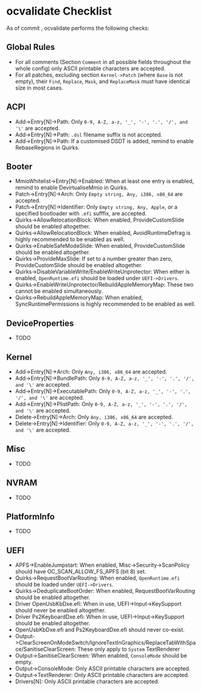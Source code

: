 ocvalidate Checklist
=====================

As of commit <TODO>, ocvalidate performs the following checks:

## Global Rules
- For all comments (Section `Comment` in all possible fields throughout the whole config) only ASCII printable characters are accepted.
- For all patches, excluding section `Kernel->Patch` (where `Base` is not empty), their `Find`, `Replace`, `Mask`, and `ReplaceMask` must have identical size in most cases.

## ACPI
- Add->Entry[N]->Path: Only `0-9, A-Z, a-z, '_', '-', '.', '/', and '\'` are accepted.
- Add->Entry[N]->Path: `.dsl` filename suffix is not accepted.
- Add->Entry[N]->Path: If a customised DSDT is added, remind to enable RebaseRegions in Quirks.

## Booter
- MmioWhitelist->Entry[N]->Enabled: When at least one entry is enabled, remind to enable DevirtualiseMmio in Quirks.
- Patch->Entry[N]->Arch: Only `Empty string, Any, i386, x86_64` are accepted.
- Patch->Entry[N]->Identifier: Only `Empty string, Any, Apple`, or a specified bootloader with `.efi` sufffix, are accepted.
- Quirks->AllowRelocationBlock: When enabled, ProvideCustomSlide should be enabled altogether.
- Quirks->AllowRelocationBlock: When enabled, AvoidRuntimeDefrag is highly recommended to be enabled as well.
- Quirks->EnableSafeModeSlide: When enabled, ProvideCustomSlide should be enabled altogether.
- Quirks->ProvideMaxSlide: If set to a number greater than zero, ProvideCustomSlide should be enabled altogether.
- Quirks->DisableVariableWrite/EnableWriteUnprotector: When either is enabled, `OpenRuntime.efi` should be loaded under `UEFI->Drivers`.
- Quirks->EnableWriteUnprotector/RebuildAppleMemoryMap: These two cannot be enabled simultaneously.
- Quirks->RebuildAppleMemoryMap: When enabled, SyncRuntimePermissions is highly recommended to be enabled as well.

## DeviceProperties
- TODO

## Kernel
- Add->Entry[N]->Arch: Only `Any, i386, x86_64` are accepted.
- Add->Entry[N]->BundlePath: Only `0-9, A-Z, a-z, '_', '-', '.', '/', and '\'` are accepted.
- Add->Entry[N]->ExecutablePath: Only `0-9, A-Z, a-z, '_', '-', '.', '/', and '\'` are accepted.
- Add->Entry[N]->PlistPath: Only `0-9, A-Z, a-z, '_', '-', '.', '/', and '\'` are accepted.
- Delete->Entry[N]->Arch: Only `Any, i386, x86_64` are accepted.
- Delete->Entry[N]->Identifier: Only `0-9, A-Z, a-z, '_', '-', '.', '/', and '\'` are accepted.

## Misc
- TODO

## NVRAM
- TODO

## PlatformInfo
- TODO

## UEFI
- APFS->EnableJumpstart: When enabled, Misc->Security->ScanPolicy should have OC_SCAN_ALLOW_FS_APFS (bit 8) set.
- Quirks->RequestBootVarRouting: When enabled, `OpenRuntime.efi` should be loaded under `UEFI->Drivers`.
- Quirks->DeduplicateBootOrder: When enabled, RequestBootVarRouting should be enabled altogether.
- Driver OpenUsbKbDxe.efi: When in use, UEFI->Input->KeySupport should never be enabled altogether.
- Driver Ps2KeyboardDxe.efi: When in use, UEFI->Input->KeySupport should be enabled altogether.
- OpenUsbKbDxe.efi and Ps2KeyboardDxe.efi should never co-exist.
- Output->ClearScreenOnModeSwitch/IgnoreTextInGraphics/ReplaceTabWithSpace/SanitiseClearScreen: These only apply to `System` TextRenderer
- Output->SanitiseClearScreen: When enabled, `ConsoleMode` should be empty.
- Output->ConsoleMode: Only ASCII printable characters are accepted.
- Output->TextRenderer: Only ASCII printable characters are accepted.
- Drivers[N]: Only ASCII printable characters are accepted.
